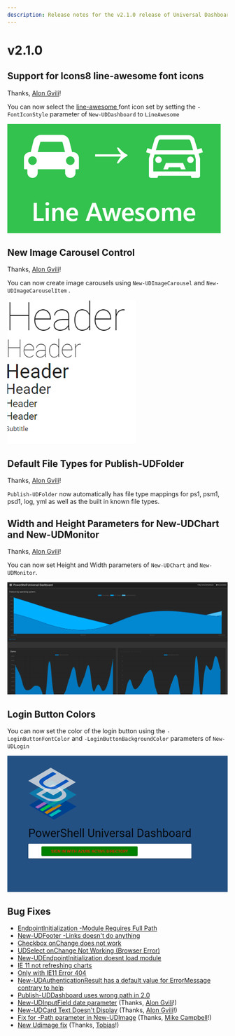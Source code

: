 ```yaml
---
description: Release notes for the v2.1.0 release of Universal Dashboard
---
```


# v2.1.0

## Support for Icons8 line-awesome font icons

Thanks, [Alon Gvili](https://github.com/AlonGvili)!

You can now select the [line-awesome ](https://icons8.com/line-awesome)font icon set by setting the `-FontIconStyle` parameter of `New-UDDashboard` to `LineAwesome`

![Line awesome icon set](../.gitbook/assets/image%20%281%29.png)

## New Image Carousel Control

Thanks, [Alon Gvili](https://github.com/AlonGvili)!

You can now create image carousels using `New-UDImageCarousel` and `New-UDImageCarouselItem` .

![Example Image Carousel](../.gitbook/assets/image%20%283%29.png)

## Default File Types for Publish-UDFolder

Thanks, [Alon Gvili](https://github.com/AlonGvili)!

`Publish-UDFolder` now automatically has file type mappings for ps1, psm1, psd1, log, yml as well as the built in known file types.

## Width and Height Parameters for New-UDChart and New-UDMonitor

Thanks, [Alon Gvili](https://github.com/AlonGvili)!

You can now set Height and Width parameters of `New-UDChart` and `New-UDMonitor`.

![Example Charts and Monitors](../.gitbook/assets/image.png)

## Login Button Colors

You can now set the color of the login button using the `-LoginButtonFontColor` and `-LoginButtonBackgroundColor` parameters of `New-UDLogin`

![Beautiful new login colors](../.gitbook/assets/image%20%282%29.png)

## Bug Fixes

* [EndpointInitialization -Module Requires Full Path](https://github.com/ironmansoftware/universal-dashboard/issues/326)
* [New-UDFooter -Links doesn't do anything](https://github.com/ironmansoftware/universal-dashboard/issues/362)
* [Checkbox onChange does not work](https://github.com/ironmansoftware/universal-dashboard/issues/429)
* [UDSelect onChange Not Working \(Browser Error\)](https://github.com/ironmansoftware/universal-dashboard/issues/338)
* [New-UDEndpointInitialization doesnt load module](https://github.com/ironmansoftware/universal-dashboard/issues/366)
* [IE 11 not refreshing charts](https://github.com/ironmansoftware/universal-dashboard/issues/395)
* [Only with IE11 Error 404](https://github.com/ironmansoftware/universal-dashboard/issues/374)
* [New-UDAuthenticationResult has a default value for ErrorMessage contrary to help](https://github.com/ironmansoftware/universal-dashboard/issues/371)
* [Publish-UDDashboard uses wrong path in 2.0](https://github.com/ironmansoftware/universal-dashboard/issues/346)
* [New-UDInputField date parameter](https://github.com/ironmansoftware/universal-dashboard/issues/388) \(Thanks, [Alon Gvili](https://github.com/AlonGvili)!\)
* [New-UDCard Text Doesn't Display](https://github.com/ironmansoftware/universal-dashboard/issues/383) \(Thanks, [Alon Gvili](https://github.com/AlonGvili)!\)
* [Fix for -Path parameter in New-UDImage](https://github.com/ironmansoftware/universal-dashboard/pull/373) \(Thanks, [Mike Campbell](https://github.com/exactmike)!\)
* [New Udimage fix](https://github.com/ironmansoftware/universal-dashboard/pull/323) \(Thanks, [Tobias](https://github.com/PSTobiasMueller)!\)

